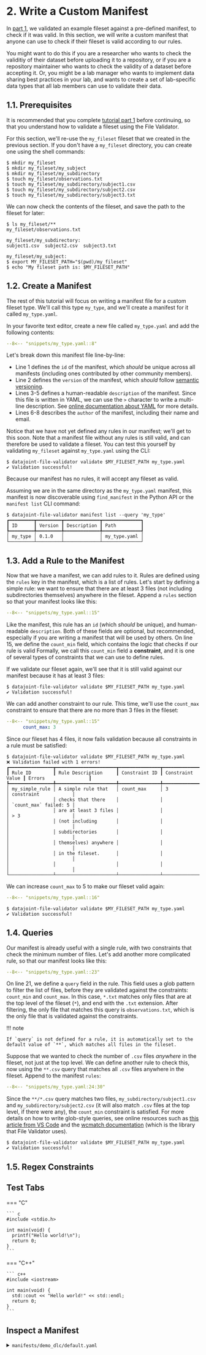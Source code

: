 # 2. Write a Custom Manifest

In [part 1](1-validate.md), we validated an example fileset against a pre-defined manifest, to check if it was valid.
In this section, we will write a custom manifest that anyone can use to check if their fileset is valid according to our rules.

You might want to do this if you are a researcher who wants to check the validitiy of their dataset before uploading it to a repository, or if you are a repository maintainer who wants to check the validity of a dataset before accepting it.
Or, you might be a lab manager who wants to implement data sharing best practices in your lab, and wants to create a set of lab-specific data types that all lab members can use to validate their data.

## 1.1. Prerequisites

It is recommended that you complete [tutorial part 1](1-validate.md) before continuing, so that you understand how to validate a fileset using the File Validator.

For this section, we'll re-use the `my_fileset` fileset that we created in the previous section.
If you don't have a `my_fileset` directory, you can create one using the shell commands:

<!-- termynal -->

```console
$ mkdir my_fileset
$ mkdir my_fileset/my_subject
$ mkdir my_fileset/my_subdirectory
$ touch my_fileset/observations.txt
$ touch my_fileset/my_subdirectory/subject1.csv
$ touch my_fileset/my_subdirectory/subject2.csv
$ touch my_fileset/my_subdirectory/subject3.txt
```

We can now check the contents of the fileset, and save the path to the fileset for later:

<!-- termynal -->

```console
$ ls my_fileset/**
my_fileset/observations.txt

my_fileset/my_subdirectory:
subject1.csv  subject2.csv  subject3.txt

my_fileset/my_subject:
$ export MY_FILESET_PATH="$(pwd)/my_fileset"
$ echo "My fileset path is: $MY_FILESET_PATH"
```

## 1.2. Create a Manifest

The rest of this tutorial will focus on writing a manifest file for a custom fileset type.
We'll call this type `my_type`, and we'll create a manifest for it called `my_type.yaml`.

In your favorite text editor, create a new file called `my_type.yaml` and add the following contents:

```{.yaml linenums="1"}
--8<-- "snippets/my_type.yaml::8"
```

Let's break down this manifest file line-by-line:

- Line 1 defines the `id` of the manifest, which _should_ be unique across all manifests (including ones contributed by other community members).
- Line 2 defines the `version` of the manifest, which _should_ follow [semantic versioning](https://semver.org/).
- Lines 3-5 defines a human-readable `description` of the manifest. Since this file is written in YAML, we can use the `>` character to write a multi-line description. See [online documentation about YAML](https://yaml-multiline.info/) for more details.
- Lines 6-8 describes the `author` of the manifest, including their name and email.

Notice that we have not yet defined any rules in our manifest; we'll get to this soon.
Note that a manifest file without any rules is still valid, and can therefore be used to validate a fileset.
You can test this yourself by validating `my_fileset` against `my_type.yaml` using the CLI:

<!-- termynal -->

```console
$ datajoint-file-validator validate $MY_FILESET_PATH my_type.yaml
✔ Validation successful!
```

Because our manifest has no rules, it will accept any fileset as valid.

Assuming we are in the same directory as the `my_type.yaml` manifest, this manifest is now discoverable using `find_manifest` in the Python API or the `manifest list` CLI command:

<!-- termynal -->

```console
$ datajoint-file-validator manifest list --query 'my_type'
┏━━━━━━━━━┳━━━━━━━━━┳━━━━━━━━━━━━━┳━━━━━━━━━━━━━━┓
┃ ID      ┃ Version ┃ Description ┃ Path         ┃
┡━━━━━━━━━╇━━━━━━━━━╇━━━━━━━━━━━━━╇━━━━━━━━━━━━━━┩
│ my_type │ 0.1.0   │             │ my_type.yaml │
└─────────┴─────────┴─────────────┴──────────────┘
```

## 1.3. Add a Rule to the Manifest

Now that we have a manifest, we can add rules to it.
Rules are defined using the `rules` key in the manifest, which is a list of rules.
Let's start by defining a simple rule: we want to ensure that there are at least 3 files (not including subdirectories themselves) anywhere in the fileset.
Append a `rules` section so that your manifest looks like this:

```{.yaml linenums="1"}
--8<-- "snippets/my_type.yaml::15"
```

Like the manifest, this rule has an `id` (which _should_ be unique), and human-readable `description`.
Both of these fields are optional, but recommended, especially if you are writing a manifest that will be used by others.
On line 15, we define the `count_min` field, which contains the logic that checks if our rule is valid
Formally, we call this `count_min` field a **constraint**, and it is one of several types of constraints that we can use to define rules.

If we validate our fileset again, we'll see that it is still valid against our manifest because it has at least 3 files:

<!-- termynal -->

```console
$ datajoint-file-validator validate $MY_FILESET_PATH my_type.yaml
✔ Validation successful!
```

We can add another constraint to our rule.
This time, we'll use the `count_max` constraint to ensure that there are no more than 3 files in the fileset:

```{.yaml linenums="1"}
--8<-- "snippets/my_type.yaml::15"
      count_max: 3
```

Since our fileset has 4 files, it now fails validation because all constraints in a rule must be satisfied:

<!-- termynal -->

```console
$ datajoint-file-validator validate $MY_FILESET_PATH my_type.yaml
❌ Validation failed with 1 errors!
┏━━━━━━━━━━━━━━━━┳━━━━━━━━━━━━━━━━━━━━━━┳━━━━━━━━━━━━━━━┳━━━━━━━━━━━━━━━━━━┳━━━━━━━━━━━━━━━━━━━━━━━┓
┃ Rule ID        ┃ Rule Description     ┃ Constraint ID ┃ Constraint Value ┃ Errors                ┃
┡━━━━━━━━━━━━━━━━╇━━━━━━━━━━━━━━━━━━━━━━╇━━━━━━━━━━━━━━━╇━━━━━━━━━━━━━━━━━━╇━━━━━━━━━━━━━━━━━━━━━━━┩
│ my_simple_rule │ A simple rule that   │ count_max     │ 3                │ constraint            │
│                │ checks that there    │               │                  │ `count_max` failed: 5 │
│                │ are at least 3 files │               │                  │ > 3                   │
│                │ (not including       │               │                  │                       │
│                │ subdirectories       │               │                  │                       │
│                │ themselves) anywhere │               │                  │                       │
│                │ in the fileset.      │               │                  │                       │
│                │                      │               │                  │                       │
└────────────────┴──────────────────────┴───────────────┴──────────────────┴───────────────────────┘
```

We can increase `count_max` to 5 to make our fileset valid again:

```{.yaml linenums="1"}
--8<-- "snippets/my_type.yaml::16"
```

<!-- termynal -->

```console
$ datajoint-file-validator validate $MY_FILESET_PATH my_type.yaml
✔ Validation successful!
```

## 1.4. Queries

Our manifest is already useful with a single rule, with two constraints that check the minimum number of files.
Let's add another more complicated rule, so that our manifest looks like this:

```{.yaml linenums="1"}
--8<-- "snippets/my_type.yaml::23"
```

On line 21, we define a `query` field in the rule.
This field uses a glob pattern to filter the list of files, before they are validated against the constraints: `count_min` and `count_max`.
In this case, `*.txt` matches only files that are at the top level of the fileset (`*`), and end with the `.txt` extension.
After filtering, the only file that matches this query is `observations.txt`, which is the only file that is validated against the constraints.

!!! note

    If `query` is not defined for a rule, it is automatically set to the default value of `**`, which matches all files in the fileset.

Suppose that we wanted to check the number of `.csv` files _anywhere_ in the fileset, not just at the top level.
We can define another rule to check this, now using the `**.csv` query that matches all `.csv` files anywhere in the fileset.
Append to the manifest `rules`:

```{.yaml linenums="1"}
--8<-- "snippets/my_type.yaml:24:30"
```

Since the `**/*.csv` query matches two files, `my_subdirectory/subject1.csv` and `my_subdirectory/subject2.csv` (it will also match `.csv` files at the top level, if there were any), the `count_min` constraint is satisfied.
For more details on how to write glob-style queries, see online resources such as [this article from VS Code](https://code.visualstudio.com/docs/editor/glob-patterns) and the [wcmatch documentation](https://facelessuser.github.io/wcmatch/wcmatch/) (which is the library that File Validator uses).

<!-- termynal -->

```console
$ datajoint-file-validator validate $MY_FILESET_PATH my_type.yaml
✔ Validation successful!
```

## 1.5. Regex Constraints

## Test Tabs

=== "C"

    ``` c
    #include <stdio.h>

    int main(void) {
      printf("Hello world!\n");
      return 0;
    }
    ```

=== "C++"

    ``` c++
    #include <iostream>

    int main(void) {
      std::cout << "Hello world!" << std::endl;
      return 0;
    }
    ```

## Inspect a Manifest

<details>
<summary> <code>manifests/demo_dlc/default.yaml</code> </summary>

```{.yaml linenums="1"}
--8<-- "snippets/manifests/demo_dlc/default.yaml"
```

</details>

